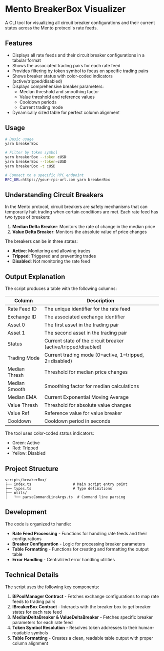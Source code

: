 # Mento BreakerBox Visualizer

A CLI tool for visualizing all circuit breaker configurations and their current states across the Mento protocol's rate feeds.

## Features

- Displays all rate feeds and their circuit breaker configurations in a tabular format
- Shows the associated trading pairs for each rate feed
- Provides filtering by token symbol to focus on specific trading pairs
- Shows breaker status with color-coded indicators (active/tripped/disabled)
- Displays comprehensive breaker parameters:
  - Median threshold and smoothing factor
  - Value threshold and reference values
  - Cooldown periods
  - Current trading mode
- Dynamically sized table for perfect column alignment

## Usage

```bash
# Basic usage
yarn breakerBox

# Filter by token symbol
yarn breakerBox --token cUSD
yarn breakerBox --token=cUSD
yarn breakerBox -t cUSD

# Connect to a specific RPC endpoint
RPC_URL=https://your-rpc-url.com yarn breakerBox
```

## Understanding Circuit Breakers

In the Mento protocol, circuit breakers are safety mechanisms that can temporarily halt trading when certain conditions are met. Each rate feed has two types of breakers:

1. **Median Delta Breaker**: Monitors the rate of change in the median price
2. **Value Delta Breaker**: Monitors the absolute value of price changes

The breakers can be in three states:
- **Active**: Monitoring and allowing trades
- **Tripped**: Triggered and preventing trades
- **Disabled**: Not monitoring the rate feed

## Output Explanation

The script produces a table with the following columns:

| Column | Description |
|--------|-------------|
| Rate Feed ID | The unique identifier for the rate feed |
| Exchange ID | The associated exchange identifier |
| Asset 0 | The first asset in the trading pair |
| Asset 1 | The second asset in the trading pair |
| Status | Current state of the circuit breaker (active/tripped/disabled) |
| Trading Mode | Current trading mode (0=active, 1=tripped, 2=disabled) |
| Median Thresh | Threshold for median price changes |
| Median Smooth | Smoothing factor for median calculations |
| Median EMA | Current Exponential Moving Average |
| Value Thresh | Threshold for absolute value changes |
| Value Ref | Reference value for value breaker |
| Cooldown | Cooldown period in seconds |

The tool uses color-coded status indicators:
- Green: Active
- Red: Tripped
- Yellow: Disabled

## Project Structure

```
scripts/breakerBox/
├── index.ts                   # Main script entry point
├── types.ts                   # Type definitions
├── utils/
│   └── parseCommandLineArgs.ts  # Command line parsing
```

## Development

The code is organized to handle:

- **Rate Feed Processing** - Functions for handling rate feeds and their configurations
- **Breaker Configuration** - Logic for processing breaker parameters
- **Table Formatting** - Functions for creating and formatting the output table
- **Error Handling** - Centralized error handling utilities

## Technical Details

The script uses the following key components:

1. **BiPoolManager Contract** - Fetches exchange configurations to map rate feeds to trading pairs
2. **IBreakerBox Contract** - Interacts with the breaker box to get breaker states for each rate feed
3. **MedianDeltaBreaker & ValueDeltaBreaker** - Fetches specific breaker parameters for each rate feed
4. **Token Symbol Resolution** - Resolves token addresses to their human-readable symbols
5. **Table Formatting** - Creates a clean, readable table output with proper column alignment 